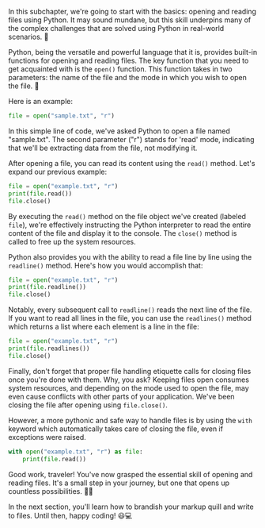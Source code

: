 In this subchapter, we're going to start with the basics: opening and reading files using Python. It may sound mundane, but this skill underpins many of the complex challenges that are solved using Python in real-world scenarios. 🚀

Python, being the versatile and powerful language that it is, provides built-in functions for opening and reading files. The key function that you need to get acquainted with is the `open()` function. This function takes in two parameters: the name of the file and the mode in which you wish to open the file. 📁

Here is an example:

```python
file = open("sample.txt", "r")
```

In this simple line of code, we've asked Python to open a file named "sample.txt". The second parameter ("r") stands for 'read' mode, indicating that we'll be extracting data from the file, not modifying it. 

After opening a file, you can read its content using the `read()` method. Let's expand our previous example:

```python
file = open("example.txt", "r")
print(file.read())
file.close()
```

By executing the `read()` method on the file object we've created (labeled `file`), we're effectively instructing the Python interpreter to read the entire content of the file and display it to the console. The `close()` method is called to free up the system resources.

Python also provides you with the ability to read a file line by line using the `readline()` method. Here's how you would accomplish that:

```python
file = open("example.txt", "r")
print(file.readline())
file.close()
```

Notably, every subsequent call to `readline()` reads the next line of the file. If you want to read all lines in the file, you can use the `readlines()` method which returns a list where each element is a line in the file:

```python
file = open("example.txt", "r")
print(file.readlines())
file.close()
```

Finally, don't forget that proper file handling etiquette calls for closing files once you're done with them. Why, you ask? Keeping files open consumes system resources, and depending on the mode used to open the file, may even cause conflicts with other parts of your application. We've been closing the file after opening using `file.close()`. 

However, a more pythonic and safe way to handle files is by using the `with` keyword which automatically takes care of closing the file, even if exceptions were raised.

```python
with open("example.txt", "r") as file:
    print(file.read())
```

Good work, traveler! You've now grasped the essential skill of opening and reading files. It's a small step in your journey, but one that opens up countless possibilities. 🚀💡

In the next section, you'll learn how to brandish your markup quill and write to files. Until then, happy coding! 😃💻